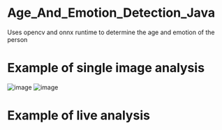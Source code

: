 # Age_And_Emotion_Detection_Java
Uses opencv and onnx runtime to determine the age and emotion of the person


# Example of single image analysis

![image](https://github.com/epurola/Javafx-AI-App/assets/145434073/c4abc7ba-bd10-4e7e-9a59-72866195b625)
![image](https://github.com/epurola/Javafx-AI-App/assets/145434073/7ee74543-a98f-4087-b820-5d47d9c2e098)



# Example of live analysis



